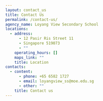 ```yaml
---
layout: contact_us
title: Contact Us
permalink: /contact-us/
agency_name: Loyang View Secondary School
locations:
  - address:
      - 12 Pasir Ris Street 11
      - Singapore 519073
      - ""
    operating_hours: []
    maps_link: ""
    title: Location
contacts:
  - content:
      - phone: +65 6582 1727
      - email: loyangview_ss@moe.edu.sg
      - other: ""
    title: Contact us
---
```

